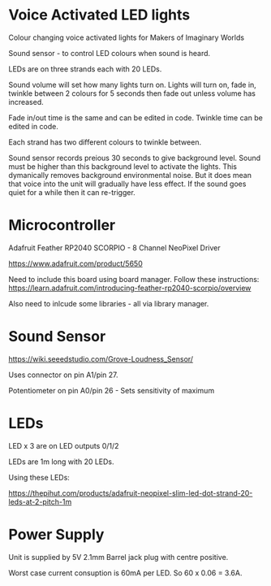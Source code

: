 # Voice Activated LED lights
Colour changing voice activated lights for Makers of Imaginary Worlds

Sound sensor - to control LED colours when sound is heard.
 
LEDs are on three strands each with 20 LEDs.

Sound volume will set how many lights turn on. Lights will turn on, fade in, twinkle between 2 colours for 5 seconds then fade out unless volume has increased.

Fade in/out time is the same and can be edited in code. Twinkle time can be edited in code.

Each strand has two different colours to twinkle between.

Sound sensor records preious 30 seconds to give background level. Sound must be higher than this background level to activate the lights. This dymanically removes background environmental noise. But it does mean that voice into the unit will gradually have less effect. If the sound goes quiet for a while then it can re-trigger.

# Microcontroller

Adafruit Feather RP2040 SCORPIO - 8 Channel NeoPixel Driver

https://www.adafruit.com/product/5650

Need to include this board using board manager.
Follow these instructions:
https://learn.adafruit.com/introducing-feather-rp2040-scorpio/overview

Also need to inlcude some libraries - all via library manager.
    
# Sound Sensor

https://wiki.seeedstudio.com/Grove-Loudness_Sensor/

Uses connector on pin A1/pin 27.
  
Potentiometer on pin A0/pin 26 - Sets sensitivity of maximum

# LEDs

LED x 3 are on LED outputs 0/1/2 

LEDs are 1m long with 20 LEDs.

Using these LEDs:

https://thepihut.com/products/adafruit-neopixel-slim-led-dot-strand-20-leds-at-2-pitch-1m

# Power Supply
Unit is supplied by 5V 2.1mm Barrel jack plug with centre positive.

Worst case current consuption is 60mA per LED. So 60 x 0.06 = 3.6A. 

